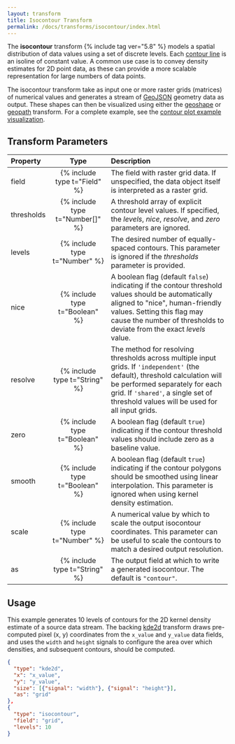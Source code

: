```yaml
---
layout: transform
title: Isocontour Transform
permalink: /docs/transforms/isocontour/index.html
---
```


The **isocontour** transform {% include tag ver="5.8" %} models a spatial distribution of data values using a set of discrete levels. Each [contour line](https://en.wikipedia.org/wiki/Contour_line) is an isoline of constant value. A common use case is to convey density estimates for 2D point data, as these can provide a more scalable representation for large numbers of data points.

The isocontour transform take as input one or more raster grids (matrices) of numerical values and generates a stream of [GeoJSON](https://en.wikipedia.org/wiki/GeoJSON) geometry data as output. These shapes can then be visualized using either the [geoshape](../geoshape) or [geopath](../geopath) transform. For a complete example, see the [contour plot example visualization](../../../examples/contour-plot/).

## Transform Parameters

| Property            | Type                            | Description   |
| :------------------ | :-----------------------------: | :------------ |
| field               | {% include type t="Field" %}    | The field with raster grid data. If unspecified, the data object itself is interpreted as a raster grid. |
| thresholds          | {% include type t="Number[]" %} | A threshold array of explicit contour level values. If specified, the _levels_, _nice_, _resolve_, and _zero_ parameters are ignored. |
| levels              | {% include type t="Number" %}   | The desired number of equally-spaced contours. This parameter is ignored if the _thresholds_ parameter is provided. |
| nice                | {% include type t="Boolean" %}  | A boolean flag (default `false`) indicating if the contour threshold values should be automatically aligned to "nice", human-friendly values. Setting this flag may cause the number of thresholds to deviate from the exact _levels_ value.|
| resolve             | {% include type t="String" %}  | The method for resolving thresholds across multiple input grids. If `'independent'` (the default), threshold calculation will be performed separately for each grid. If `'shared'`, a single set of threshold values will be used for all input grids. |
| zero                | {% include type t="Boolean" %}  | A boolean flag (default `true`) indicating if the contour threshold values should include zero as a baseline value. |
| smooth              | {% include type t="Boolean" %}  | A boolean flag (default `true`) indicating if the contour polygons should be smoothed using linear interpolation. This parameter is ignored when using kernel density estimation. |
| scale               | {% include type t="Number" %}   | A numerical value by which to scale the output isocontour coordinates. This parameter can be useful to scale the contours to match a desired output resolution. |
| as                  | {% include type t="String" %}   | The output field at which to write a generated isocontour. The default is `"contour"`. |

## Usage

This example generates 10 levels of contours for the 2D kernel density estimate of a source data stream. The backing [kde2d](../kde2d) transform draws pre-computed pixel (x, y) coordinates from the `x_value` and `y_value` data fields, and uses the `width` and `height` signals to configure the area over which densities, and subsequent contours, should be computed.

```json
{
  "type": "kde2d",
  "x": "x_value",
  "y": "y_value",
  "size": [{"signal": "width"}, {"signal": "height"}],
  "as": "grid"
},
{
  "type": "isocontour",
  "field": "grid",
  "levels": 10
}
```
